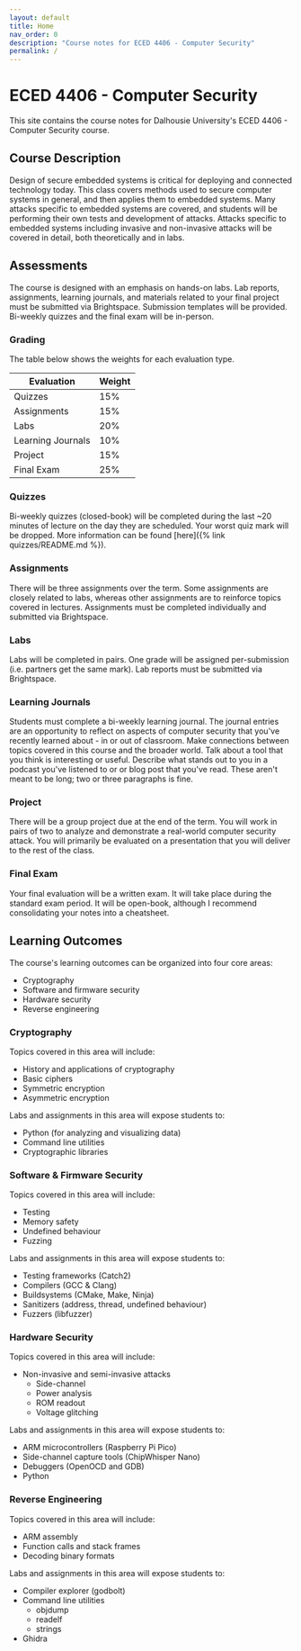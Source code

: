 ```yaml
---
layout: default
title: Home
nav_order: 0
description: "Course notes for ECED 4406 - Computer Security"
permalink: /
---
```


# ECED 4406 - Computer Security

This site contains the course notes for Dalhousie University's ECED 4406 - Computer Security course.

## Course Description

Design of secure embedded systems is critical for deploying and connected technology today.
This class covers methods used to secure computer systems in general, and then applies them to embedded systems.
Many attacks specific to embedded systems are covered, and students will be performing their own tests and development of attacks.
Attacks specific to embedded systems including invasive and non-invasive attacks will be covered in detail, both theoretically and in labs.

## Assessments

The course is designed with an emphasis on hands-on labs.
Lab reports, assignments, learning journals, and materials related to your final project must be submitted via Brightspace.
Submission templates will be provided.
Bi-weekly quizzes and the final exam will be in-person.

### Grading

The table below shows the weights for each evaluation type.

| Evaluation | Weight |
| --- | --- |
| Quizzes | 15% |
| Assignments | 15% |
| Labs | 20% |
| Learning Journals | 10% |
| Project | 15% |
| Final Exam | 25% |

### Quizzes

Bi-weekly quizzes (closed-book) will be completed during the last ~20 minutes of lecture on the day they are scheduled.
Your worst quiz mark will be dropped.
More information can be found [here]({% link quizzes/README.md %}).

### Assignments

There will be three assignments over the term.
Some assignments are closely related to labs, whereas other assignments are to reinforce topics covered in lectures.
Assignments must be completed individually and submitted via Brightspace.

### Labs

Labs will be completed in pairs.
One grade will be assigned per-submission (i.e. partners get the same mark).
Lab reports must be submitted via Brightspace.

### Learning Journals

Students must complete a bi-weekly learning journal.
The journal entries are an opportunity to reflect on aspects of computer security that you've recently learned about - in or out of classroom.
Make connections between topics covered in this course and the broader world.
Talk about a tool that you think is interesting or useful.
Describe what stands out to you in a podcast you've listened to or or blog post that you've read.
These aren't meant to be long; two or three paragraphs is fine. 

### Project

There will be a group project due at the end of the term.
You will work in pairs of two to analyze and demonstrate a real-world computer security attack.
You will primarily be evaluated on a presentation that you will deliver to the rest of the class.

### Final Exam

Your final evaluation will be a written exam.
It will take place during the standard exam period.
It will be open-book, although I recommend consolidating your notes into a cheatsheet.

## Learning Outcomes

The course's learning outcomes can be organized into four core areas:
- Cryptography
- Software and firmware security
- Hardware security
- Reverse engineering

### Cryptography

Topics covered in this area will include:
- History and applications of cryptography
- Basic ciphers
- Symmetric encryption
- Asymmetric encryption

Labs and assignments in this area will expose students to:
- Python (for analyzing and visualizing data)
- Command line utilities
- Cryptographic libraries

### Software & Firmware Security

Topics covered in this area will include:
- Testing
- Memory safety
- Undefined behaviour
- Fuzzing

Labs and assignments in this area will expose students to:
- Testing frameworks (Catch2)
- Compilers (GCC & Clang)
- Buildsystems (CMake, Make, Ninja)
- Sanitizers (address, thread, undefined behaviour)
- Fuzzers (libfuzzer)

### Hardware Security

Topics covered in this area will include:
- Non-invasive and semi-invasive attacks
  - Side-channel
  - Power analysis
  - ROM readout
  - Voltage glitching

Labs and assignments in this area will expose students to:
- ARM microcontrollers (Raspberry Pi Pico)
- Side-channel capture tools (ChipWhisper Nano)
- Debuggers (OpenOCD and GDB)
- Python

### Reverse Engineering

Topics covered in this area will include:
- ARM assembly
- Function calls and stack frames
- Decoding binary formats

Labs and assignments in this area will expose students to:
- Compiler explorer (godbolt)
- Command line utilities
  - objdump
  - readelf
  - strings
- Ghidra
